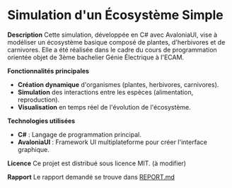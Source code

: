 # Simulation d'un Écosystème Simple

**Description**
Cette simulation, développée en C# avec AvaloniaUI, vise à modéliser un écosystème basique composé de plantes, d'herbivores et de carnivores. Elle a été réalisée dans le cadre du cours de programmation orientée objet de 3ème bachelier Génie Électrique à l'ECAM.

**Fonctionnalités principales**
* **Création dynamique** d'organismes (plantes, herbivores, carnivores).
* **Simulation** des interactions entre les espèces (alimentation, reproduction).
* **Visualisation** en temps réel de l'évolution de l'écosystème.

**Technologies utilisées**
* **C#** : Langage de programmation principal.
* **AvaloniaUI** : Framework UI multiplateforme pour créer l'interface graphique.

**Licence**
Ce projet est distribué sous licence MIT. (à modifier)

**Rapport**
Le rapport demandé se trouve dans [REPORT.md](./REPORT.md)
